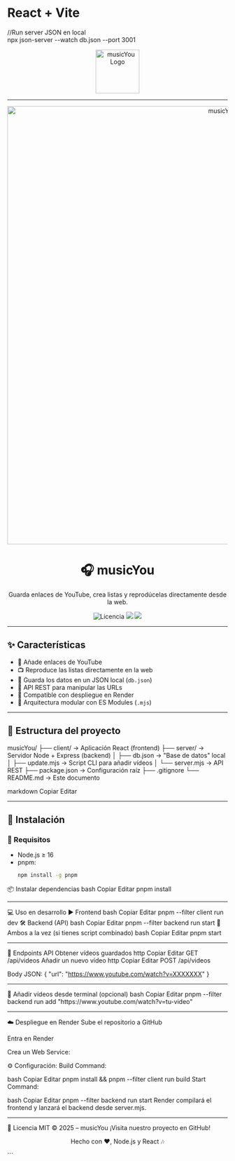 # React + Vite
//Run server JSON en local 
<br/>
npx json-server --watch db.json --port 3001

<p align="center">
  <img src="/public/musicYou-logo-back-dark.svg" width="100" alt="musicYou Logo" />
</p>
<hr/>
<p align="center">
<img src="/src/assets/CapturaMusicYou.png" width="1000" alt="musicYou Web"/>
</p>

<h1 align="center">🎧 musicYou</h1>


<p align="center">
  Guarda enlaces de YouTube, crea listas y reprodúcelas directamente desde la web.
</p>

<p align="center">
  <img src="https://img.shields.io/github/license/tuusuario/musicYou" alt="Licencia" />
  <img src="https://img.shields.io/badge/React-2025-blue?logo=react" />
  <img src="https://img.shields.io/badge/Render-Deploy-success?logo=render" />
</p>

<hr>

## ✨ Características

- 🎵 Añade enlaces de YouTube
- 📺 Reproduce las listas directamente en la web
- 📁 Guarda los datos en un JSON local (`db.json`)
- 🔄 API REST para manipular las URLs
- 🚀 Compatible con despliegue en Render
- 🧱 Arquitectura modular con ES Modules (`.mjs`)

<hr>

## 🧩 Estructura del proyecto

musicYou/ ├── client/ → Aplicación React (frontend) ├── server/ → Servidor Node + Express (backend) │ ├── db.json → "Base de datos" local │ ├── update.mjs → Script CLI para añadir vídeos │ └── server.mjs → API REST ├── package.json → Configuración raíz ├── .gitignore └── README.md → Este documento

markdown
Copiar
Editar

<hr>

## 🚀 Instalación

### 🔧 Requisitos

- Node.js ≥ 16
- pnpm:
  ```bash
  npm install -g pnpm
📦 Instalar dependencias
bash
Copiar
Editar
pnpm install
<hr>
💻 Uso en desarrollo
▶️ Frontend
bash
Copiar
Editar
pnpm --filter client run dev
🛠 Backend (API)
bash
Copiar
Editar
pnpm --filter backend run start
🔁 Ambos a la vez (si tienes script combinado)
bash
Copiar
Editar
pnpm start
<hr>
📡 Endpoints API
Obtener vídeos guardados
http
Copiar
Editar
GET /api/videos
Añadir un nuevo vídeo
http
Copiar
Editar
POST /api/videos

Body JSON:
{
  "url": "https://www.youtube.com/watch?v=XXXXXXX"
}
<hr>
🧪 Añadir vídeos desde terminal (opcional)
bash
Copiar
Editar
pnpm --filter backend run add "https://www.youtube.com/watch?v=tu-video"
<hr>
☁️ Despliegue en Render
Sube el repositorio a GitHub

Entra en Render

Crea un Web Service:

⚙️ Configuración:
Build Command:

bash
Copiar
Editar
pnpm install && pnpm --filter client run build
Start Command:

bash
Copiar
Editar
pnpm --filter backend run start
Render compilará el frontend y lanzará el backend desde server.mjs.

<hr>
📄 Licencia
MIT © 2025 – musicYou
¡Visita nuestro proyecto en GitHub!

<p align="center"> Hecho con ❤️, Node.js y React 🎶 </p> ```

